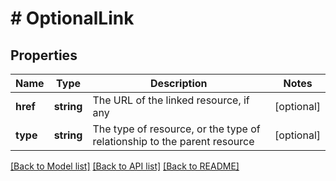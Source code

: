 # # OptionalLink

## Properties

Name | Type | Description | Notes
------------ | ------------- | ------------- | -------------
**href** | **string** | The URL of the linked resource, if any | [optional] 
**type** | **string** | The type of resource, or the type of relationship to the parent resource | [optional] 

[[Back to Model list]](../../README.md#documentation-for-models) [[Back to API list]](../../README.md#documentation-for-api-endpoints) [[Back to README]](../../README.md)


